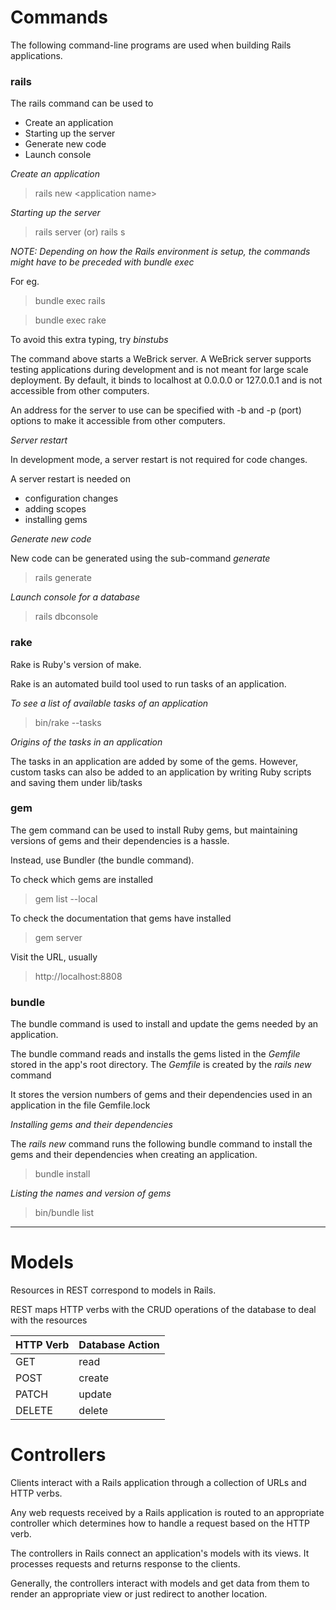 # Commands

The following command-line programs are used when building Rails applications. 

### rails

The rails command can be used to
* Create an application
* Starting up the server
* Generate new code 
* Launch console

<i>Create an application</i>

> rails new \<application name\>

<i>Starting up the server</i>

> rails server (or) rails s

*NOTE: Depending on how the Rails environment is setup, the commands might have to be preceded with bundle exec*

For eg. 

> bundle exec rails

> bundle exec rake

To avoid this extra typing, try *binstubs*

The command above starts a WeBrick server. A WeBrick server supports testing applications during development and is not meant for large scale deployment. By default, it binds to localhost at 0.0.0.0 or 127.0.0.1 and is not accessible from other computers. 

An address for the server to use can be specified with -b and -p (port) options to make it accessible from other computers.

<i> Server restart </i>

In development mode, a server restart is not required for code changes.

A server restart is needed on
* configuration changes
* adding scopes
* installing gems

<i>Generate new code</i>

New code can be generated using the sub-command <i>generate</i>

> rails generate

<i>Launch console for a database</i>

> rails dbconsole

### rake

Rake is Ruby's version of make. 

Rake is an automated build tool used to run tasks of an application. 

<i> To see a list of available tasks of an application </i>

> bin/rake --tasks

<i>Origins of the tasks in an application</i>

The tasks in an application are added by some of the gems. However, custom tasks can also be added to an application by writing Ruby scripts and saving them under lib/tasks

### gem

The gem command can be used to install Ruby gems, but maintaining versions of gems and their dependencies is a hassle.

Instead, use Bundler (the bundle command).

To check which gems are installed

> gem list --local

To check the documentation that gems have installed

> gem server

Visit the URL, usually

> http://localhost:8808

### bundle

The bundle command is used to install and update the gems needed by an application. 

The bundle command reads and installs the gems listed in the <i>Gemfile</i> stored in the app's root directory. The <i>Gemfile</i> is created by the <i>rails new</i> command

It stores the version numbers of gems and their dependencies used in an application in the file Gemfile.lock

<i>Installing gems and their dependencies</i>

The <i>rails new</i> command runs the following bundle command to install the gems and their dependencies when creating an application.

> bundle install

<i> Listing the names and version of gems </i>

> bin/bundle list

<hr>

# Models

Resources in REST correspond to models in Rails. 

REST maps HTTP verbs with the CRUD operations of the database to deal with the resources

| HTTP Verb     | Database Action   |
| --------|---------|
|   GET |  read  |
|  POST |  create |
|  PATCH |  update |
|  DELETE |  delete |

# Controllers

Clients interact with a Rails application through a collection of URLs and HTTP verbs. 

Any web requests received by a Rails application is routed to an appropriate controller which determines how to handle a request based on the HTTP verb. 

The controllers in Rails connect an application's models with its views. It processes requests and returns response to the clients.  

Generally, the controllers interact with models and get data from them to render an appropriate view or just redirect to another location.

